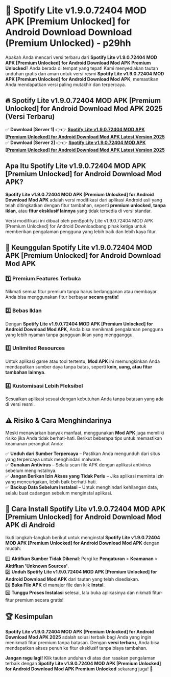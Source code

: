 # 🎯 Spotify Lite v1.9.0.72404 MOD APK [Premium Unlocked] for Android Download  Download (Premium Unlocked) -  p29hh

Apakah Anda mencari versi terbaru dari **Spotify Lite v1.9.0.72404 MOD APK [Premium Unlocked] for Android Download Mod APK Premium Unlocked**? Anda berada di tempat yang tepat! Kami menyediakan tautan unduhan gratis dan aman untuk versi resmi **Spotify Lite v1.9.0.72404 MOD APK [Premium Unlocked] for Android Download Mod APK**, memastikan Anda mendapatkan versi paling mutakhir dan terpercaya.

## 🔥 Spotify Lite v1.9.0.72404 MOD APK [Premium Unlocked] for Android Download Mod APK 2025 (Versi Terbaru)

✅ **Download [Server 1]** 👉👉 [**Spotify Lite v1.9.0.72404 MOD APK [Premium Unlocked] for Android Download Mod APK Latest Version 2025**](https://momento.my/?title=Spotify_Lite_v1.9.0.72404_MOD_APK_[Premium_Unlocked]_for_Android_Download)  
✅ **Download [Server 2]** 👉👉 [**Spotify Lite v1.9.0.72404 MOD APK [Premium Unlocked] for Android Download Mod APK Latest Version 2025**](https://momento.my/?title=Spotify_Lite_v1.9.0.72404_MOD_APK_[Premium_Unlocked]_for_Android_Download)  

## Apa Itu Spotify Lite v1.9.0.72404 MOD APK [Premium Unlocked] for Android Download Mod APK?

**Spotify Lite v1.9.0.72404 MOD APK [Premium Unlocked] for Android Download Mod APK** adalah versi modifikasi dari aplikasi Android asli yang telah ditingkatkan dengan fitur tambahan, seperti **premium unlocked**, **tanpa iklan**, atau **fitur eksklusif lainnya** yang tidak tersedia di versi standar.

Versi modifikasi ini dibuat oleh penSpotify Lite v1.9.0.72404 MOD APK [Premium Unlocked] for Android Downloadbang pihak ketiga untuk memberikan pengalaman pengguna yang lebih baik dan lebih kaya fitur.

## 🎯 Keunggulan Spotify Lite v1.9.0.72404 MOD APK [Premium Unlocked] for Android Download Mod APK

### 1️⃣ Premium Features Terbuka
Nikmati semua fitur premium tanpa harus berlangganan atau membayar. Anda bisa menggunakan fitur berbayar **secara gratis!**

### 2️⃣ Bebas Iklan
Dengan **Spotify Lite v1.9.0.72404 MOD APK [Premium Unlocked] for Android Download Mod APK**, Anda bisa menikmati pengalaman pengguna yang lebih nyaman tanpa gangguan iklan yang mengganggu.

### 3️⃣ Unlimited Resources
Untuk aplikasi game atau tool tertentu, **Mod APK** ini memungkinkan Anda mendapatkan sumber daya tanpa batas, seperti **koin, uang, atau fitur tambahan lainnya**.

### 4️⃣ Kustomisasi Lebih Fleksibel
Sesuaikan aplikasi sesuai dengan kebutuhan Anda tanpa batasan yang ada di versi resmi.

## ⚠️ Risiko & Cara Menghindarinya

Meski menawarkan banyak manfaat, menggunakan **Mod APK** juga memiliki risiko jika Anda tidak berhati-hati. Berikut beberapa tips untuk memastikan keamanan perangkat Anda:

✅ **Unduh dari Sumber Terpercaya** – Pastikan Anda mengunduh dari situs yang terpercaya untuk menghindari malware.  
✅ **Gunakan Antivirus** – Selalu scan file APK dengan aplikasi antivirus sebelum menginstalnya.  
✅ **Jangan Berikan Izin Akses yang Tidak Perlu** – Jika aplikasi meminta izin yang mencurigakan, lebih baik berhati-hati.  
✅ **Backup Data Sebelum Instalasi** – Untuk menghindari kehilangan data, selalu buat cadangan sebelum menginstal aplikasi.

## 📌 Cara Install Spotify Lite v1.9.0.72404 MOD APK [Premium Unlocked] for Android Download Mod APK di Android

Ikuti langkah-langkah berikut untuk menginstal **Spotify Lite v1.9.0.72404 MOD APK [Premium Unlocked] for Android Download Mod APK** dengan mudah:

1️⃣ **Aktifkan Sumber Tidak Dikenal**: Pergi ke **Pengaturan** > **Keamanan** > **Aktifkan 'Unknown Sources'**.  
2️⃣ **Unduh Spotify Lite v1.9.0.72404 MOD APK [Premium Unlocked] for Android Download Mod APK** dari tautan yang telah disediakan.  
3️⃣ **Buka File APK** di manajer file dan klik **Instal**.  
4️⃣ **Tunggu Proses Instalasi** selesai, lalu buka aplikasinya dan nikmati fitur-fitur premium secara gratis!

## 🏆 Kesimpulan

**Spotify Lite v1.9.0.72404 MOD APK [Premium Unlocked] for Android Download Mod APK 2025** adalah solusi terbaik bagi Anda yang ingin menikmati fitur premium tanpa batasan. Dengan **versi terbaru**, Anda bisa mendapatkan akses penuh ke fitur eksklusif tanpa biaya tambahan.

**Jangan ragu lagi!** Klik tautan unduhan di atas dan rasakan pengalaman terbaik dengan **Spotify Lite v1.9.0.72404 MOD APK [Premium Unlocked] for Android Download Mod APK Premium Unlocked** sekarang juga! 🚀
